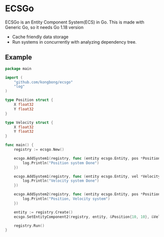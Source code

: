 # ECSGo
ECSGo is an Entity Component System(ECS) in Go.
This is made with Generic Go, so it needs Go 1.18 version

- Cache friendly data storage
- Run systems in concurrently with analyzing dependency tree.


## Example
```go
package main

import (
    "github.com/kongbong/ecsgo"
    "log"
)

type Position struct {
    X float32
    Y float32
}

type Velocity struct {
    X float32
    Y float32
}

func main() {
    registry := ecsgo.New()

    ecsgo.AddSystem1(registry, func (entity ecsgo.Entity, pos *Position) {		
        log.Println("Position system Done")
    })

    ecsgo.AddSystem1(registry, func (entity ecsgo.Entity, vel *Velocity) {
        log.Println("Velocity system Done")
    })

    ecsgo.AddSystem2(registry, func (entity ecsgo.Entity, pos *Position, vel *Velocity) {
        log.Println("Position, Velocity system")		
    })

    entity := registry.Create()
    ecsgo.SetEntityComponent2(registry, entity, &Position{10, 10}, &Velocity{10, 10})

    registry.Run()
}
```